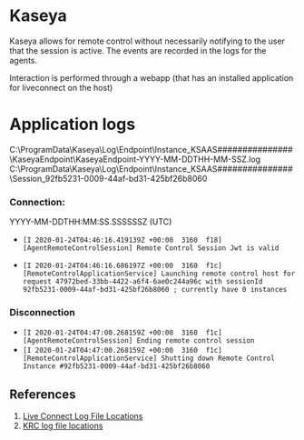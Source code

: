 # Kaseya

Kaseya allows for remote control without necessarily notifying to the user that the session is active.
The events are recorded in the logs for the agents.

Interaction is performed through a webapp (that has an installed application for liveconnect on the host)

# Application logs

C:\ProgramData\Kaseya\Log\Endpoint\Instance_KSAAS###############\KaseyaEndpoint\KaseyaEndpoint-YYYY-MM-DDTHH-MM-SSZ.log
C:\ProgramData\Kaseya\Log\Endpoint\Instance_KSAAS###############\\Session_92fb5231-0009-44af-bd31-425bf26b8060

### Connection:
YYYY-MM-DDTHH:MM:SS.SSSSSSZ (UTC)

* `[I 2020-01-24T04:46:16.419139Z +00:00  3160  f18] [AgentRemoteControlSession] Remote Control Session Jwt is valid`

* `[I 2020-01-24T04:46:16.686197Z +00:00  3160  f1c] [RemoteControlApplicationService] Launching remote control host for request 47972bed-33bb-4422-a6f4-6ae0c244a96c with sessionId 92fb5231-0009-44af-bd31-425bf26b8060 ; currently have 0 instances`

### Disconnection

*  `[I 2020-01-24T04:47:00.268159Z +00:00  3160  f1c] [AgentRemoteControlSession] Ending remote control session`
* `[I 2020-01-24T04:47:00.268159Z +00:00  3160  f1c] [RemoteControlApplicationService] Shutting down Remote Control Instance #92fb5231-0009-44af-bd31-425bf26b8060`

## References

1. [Live Connect Log File Locations](https://helpdesk.kaseya.com/hc/en-gb/articles/229009708-Live-Connect-Log-File-Locations)
1. [KRC log file locations](https://helpdesk.kaseya.com/hc/en-gb/articles/229012748-KRC-log-file-locations)
